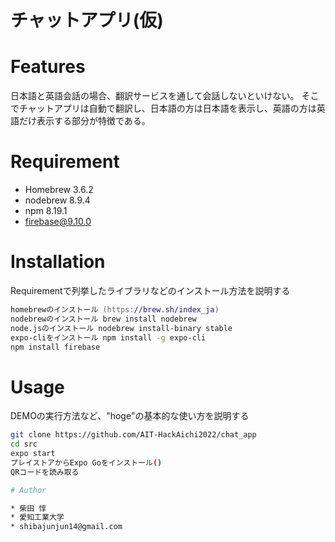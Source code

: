 # チャットアプリ(仮)

# Features

日本語と英語会話の場合、翻訳サービスを通して会話しないといけない。
そこでチャットアプリは自動で翻訳し、日本語の方は日本語を表示し、英語の方は英語だけ表示する部分が特徴である。

# Requirement

* Homebrew 3.6.2
* nodebrew 8.9.4
* npm 8.19.1
* firebase@9.10.0


# Installation

Requirementで列挙したライブラリなどのインストール方法を説明する

```zsh
homebrewのインストール (https://brew.sh/index_ja)
nodebrewのインストール brew install nodebrew
node.jsのインストール nodebrew install-binary stable
expo-cliをインストール npm install -g expo-cli
npm install firebase
```

# Usage

DEMOの実行方法など、"hoge"の基本的な使い方を説明する

```bash
git clone https://github.com/AIT-HackAichi2022/chat_app
cd src
expo start
プレイストアからExpo Goをインストール()
QRコードを読み取る

# Author

* 柴田 惇
* 愛知工業大学
* shibajunjun14@gmail.com

